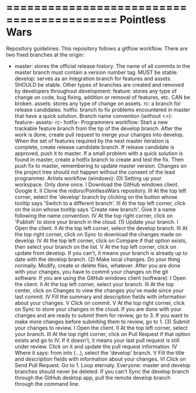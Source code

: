 ==========================================
  Pointless Wars
==========================================
Repository guidelines:
This repository follows a gitflow workflow. There are two fixed branches at the origin:
* master:     stores the official release history. The name of all commits in the 
              master branch must contain a version number tag. MUST be stable.
  develop:    serves as an integration branch for features and assets. SHOULD be stable.
Other types of branches are created and removed by developers throughout development:
  feature:    stores any type of change on code, bug fixing, addition or removal of 
              features, etc. CAN be broken.
  assets:     stores any type of change on assets.
  rc:         a branch for release candidates.
  hotfix:     branch to fix problems encountered in master that have a quick solution.
Branch name convention (without <>): 
  feature-<feature-name-or-description>
  assets-<asset-type-or-description>
  rc-<version-number>
  hotfix-<issue-or-bug>
Programmers workflow:
  Start a new trackable feature branch from the tip of the develop branch. After the 
  work is done, create pull request to merge your changes into develop. When the set of features
  required by the next master iteration is complete, create release candidate branch.
  If release candidate is approved, push it to master. If a small problem with a quick
  solution is found in master, create a hotfix branch to create and test the fix. Then
  push fix to master, remembering to update master version.
  Changes on the project tree should not happen without the consent of the lead programmer.
Artists workflow (windows):
  (0) Setting up your workspace. Only done once.
      I    Download the GitHub windows client. Google it.
      II   Clone the nidoro/PointlessWars repository.
      III  At the top left corner, select the 'develop' branch by clicking on the button
           whose tooltip says 'Switch to a different branch'.
      III  At the top left corner, click on the icon whose tooltip says 'Create
           new branch'. Give it a name following the name convention.
      IV   At the top right corner, click on 'Publish' to store your branch in the cloud.
  (1) Update your branch.
      I    Open the client.
      II   At the top left corner, select the develop branch.
      III  At the top right corner, click on Sync to download the changes made on develop.
      IV   At the top left corner, click on Compare if that option exists, then select your
           branch on the list.
      V    At the top left corner, click on update from develop. If you can't, it means
           your branch is already up to date with the develop branch.
  (2) Make local changes.
    Do your thing normally. Modify, create or delete files, whatever. After you are done
    with your changes, you have to commit your changes on the git software. If you are
    using the GitHub windows client (software):
      I    Open the client.
      II   At the top left corner, select your branch.
      III  At the top center, click on Changes to view the changes you've made since 
           your last commit.
      IV   Fill the summary and description fields with information about your changes.
      V    Click on commit.
      V    At the top right corner, click on Sync to store your changes in the cloud.
    If you are done with your changes and are ready to submit them for review, go to 3.
    If you want to make more changes before submiting them to review, go to 1.
  (3) Submit your changes to review.
      I    Open the client.
      II   At the top left corner, select your branch.
      III  At the top right corner, click on Pull Request if that option exists
           and go to IV. If it doesn't, it means your last pull request is still
           under review. Click on it and update the pull request information.
      IV   Where it says: from <your-branch> into (...), select the 'develop' branch.
      V    Fill the title and description fields with information about your changes.
      VI   Click on Send Pull Request.
    Go to 1. Loop eternaly.
Everyone:
  master and develop branches should never be deleted.
  If you can't Sync the develop branch through the GitHub desktop app, pull the remote
  develop branch through the command line.